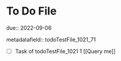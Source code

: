 # To Do File

due:: 2022-09-06

metadatafield:: todoTestFile_1021_71

- [ ] Task of todoTestFile_1021 1 [[Query me]]
